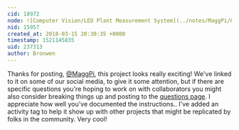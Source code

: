 ```yaml
---
cid: 18972
node: ![Computer Vision/LED Plant Measurement System](../notes/MaggPi/03-15-2018/computer-vision-led-plant-measurement-system)
nid: 15957
created_at: 2018-03-15 20:30:35 +0000
timestamp: 1521145835
uid: 237313
author: Bronwen
---
```


Thanks for posting, [@MaggPi](/profile/MaggPi), this project looks really exciting! We've linked to it on some of our social media, to give it some attention, but if there are specific questions you're hoping to work on with collaborators you might also consider breaking things up and posting to the [questions page](https://publiclab.org/questions). I appreciate how well you've documented the instructions.. I've added an activity tag to help it show up with other projects that might be replicated by folks in the community. Very cool!